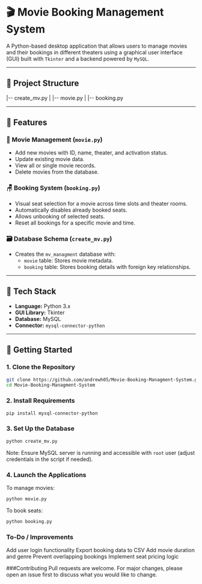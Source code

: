 # 🎬 Movie Booking Management System

A Python-based desktop application that allows users to manage movies and their bookings in different theaters using a graphical user interface (GUI) built with `Tkinter` and a backend powered by `MySQL`.

---

## 📁 Project Structure

|-- create_mv.py
|
|-- movie.py
|
|-- booking.py


---

## 🧠 Features

### 🎥 Movie Management (`movie.py`)
- Add new movies with ID, name, theater, and activation status.
- Update existing movie data.
- View all or single movie records.
- Delete movies from the database.

### 🪑 Booking System (`booking.py`)
- Visual seat selection for a movie across time slots and theater rooms.
- Automatically disables already booked seats.
- Allows unbooking of selected seats.
- Reset all bookings for a specific movie and time.

### 🗃️ Database Schema (`create_mv.py`)
- Creates the `mv_managment` database with:
  - `movie` table: Stores movie metadata.
  - `booking` table: Stores booking details with foreign key relationships.

---

## 🧰 Tech Stack

- **Language:** Python 3.x
- **GUI Library:** Tkinter
- **Database:** MySQL
- **Connector:** `mysql-connector-python`

---

## 🚀 Getting Started

### 1. Clone the Repository

```bash
git clone https://github.com/andrewh05/Movie-Booking-Managment-System.git
cd Movie-Booking-Managment-System
```

### 2. Install Requirements

```bash
pip install mysql-connector-python
```
### 3. Set Up the Database

```bash
python create_mv.py
```
Note: Ensure MySQL server is running and accessible with `root` user (adjust credentials in the script if needed).

### 4. Launch the Applications
To manage movies:

```bash
python movie.py
```

To book seats:

```bash
python booking.py
```

### To-Do / Improvements
 Add user login functionality
 Export booking data to CSV
 Add movie duration and genre
 Prevent overlapping bookings
 Implement seat pricing logic

 ###Contributing
Pull requests are welcome. For major changes, please open an issue first to discuss what you would like to change.

